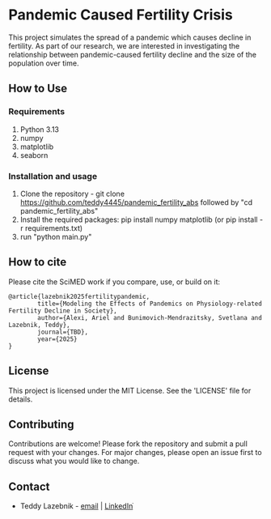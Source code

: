 # Pandemic Caused Fertility Crisis
This project simulates the spread of a pandemic which causes decline in fertility.
As part of our research, we are interested in investigating the relationship between pandemic-caused fertility decline and the size of the population over time.

## How to Use
### Requirements
1. Python 3.13
2. numpy
3. matplotlib
3. seaborn

### Installation and usage
1. Clone the repository - git clone https://github.com/teddy4445/pandemic_fertility_abs followed by "cd pandemic_fertility_abs"
2. Install the required packages: pip install numpy matplotlib (or pip install -r requirements.txt)
3. run "python main.py"

## How to cite
Please cite the SciMED work if you compare, use, or build on it:
```
@article{lazebnik2025fertilitypandemic,
        title={Modeling the Effects of Pandemics on Physiology-related Fertility Decline in Society},
        author={Alexi, Ariel and Bunimovich-Mendrazitsky, Svetlana and Lazebnik, Teddy},
        journal={TBD},
        year={2025}
}
```

## License
This project is licensed under the MIT License. See the 'LICENSE' file for details.

## Contributing
Contributions are welcome! Please fork the repository and submit a pull request with your changes. For major changes, please open an issue first to discuss what you would like to change.

## Contact
* Teddy Lazebnik - [email](mailto:lazebnik.teddy@gmail.com) | [LinkedInֿ](https://www.linkedin.com/in/teddy-lazebnik/)
